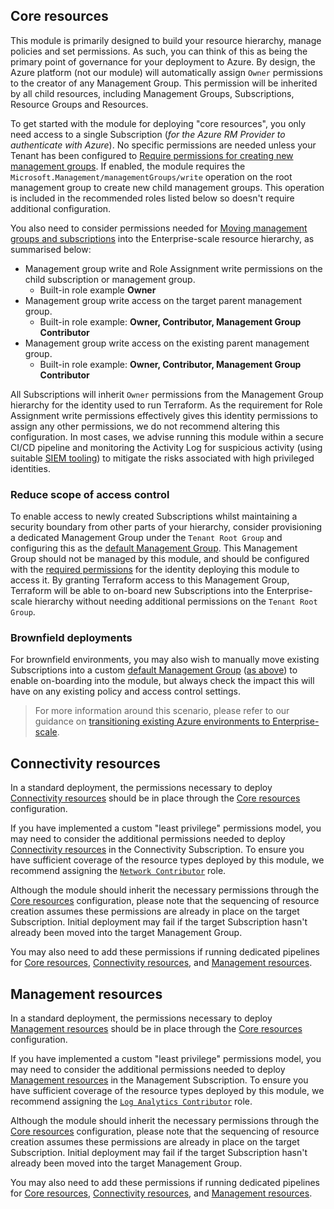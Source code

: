 ## Core resources

This module is primarily designed to build your resource hierarchy, manage policies and set permissions.
As such, you can think of this as being the primary point of governance for your deployment to Azure.
By design, the Azure platform (not our module) will automatically assign `Owner` permissions to the creator of any Management Group.
This permission will be inherited by all child resources, including Management Groups, Subscriptions, Resource Groups and Resources.

To get started with the module for deploying "core resources", you only need access to a single Subscription (*for the Azure RM Provider to authenticate with Azure*).
No specific permissions are needed unless your Tenant has been configured to [Require permissions for creating new management groups][azure_hierarchy_require_authorization].
If enabled, the module requires the `Microsoft.Management/managementGroups/write` operation on the root management group to create new child management groups.
This operation is included in the recommended roles listed below so doesn't require additional configuration.

You also need to consider permissions needed for [Moving management groups and subscriptions][azure_hierarchy_moving] into the Enterprise-scale resource hierarchy, as summarised below:

- Management group write and Role Assignment write permissions on the child subscription or management group.
  - Built-in role example **Owner**
- Management group write access on the target parent management group.
  - Built-in role example: **Owner, Contributor, Management Group Contributor**
- Management group write access on the existing parent management group.
  - Built-in role example: **Owner, Contributor, Management Group Contributor**

All Subscriptions will inherit `Owner` permissions from the Management Group hierarchy for the identity used to run Terraform.
As the requirement for Role Assignment write permissions effectively gives this identity permissions to assign any other permissions, we do not recommend altering this configuration.
In most cases, we advise running this module within a secure CI/CD pipeline and monitoring the Activity Log for suspicious activity (using suitable [SIEM tooling][azure_sentinel]) to mitigate the risks associated with high privileged identities.

### Reduce scope of access control

To enable access to newly created Subscriptions whilst maintaining a security boundary from other parts of your hierarchy, consider provisioning a dedicated Management Group under the `Tenant Root Group` and configuring this as the [default Management Group][azure_hierarchy_set_default].
This Management Group should not be managed by this module, and should be configured with the [required permissions](#core-resources) for the identity deploying this module to access it.
By granting Terraform access to this Management Group, Terraform will be able to on-board new Subscriptions into the Enterprise-scale hierarchy without needing additional permissions on the `Tenant Root Group`.

### Brownfield deployments

For brownfield environments, you may also wish to manually move existing Subscriptions into a custom [default Management Group][azure_hierarchy_set_default] ([as above](#reduce-scope-of-access-control)) to enable on-boarding into the module, but always check the impact this will have on any existing policy and access control settings.

> For more information around this scenario, please refer to our guidance on [transitioning existing Azure environments to Enterprise-scale][azure_transition].

## Connectivity resources

In a standard deployment, the permissions necessary to deploy [Connectivity resources](#connectivity-resources) should be in place through the [Core resources](#core-resources) configuration.

If you have implemented a custom "least privilege" permissions model, you may need to consider the additional permissions needed to deploy [Connectivity resources](#connectivity-resources) in the Connectivity Subscription.
To ensure you have sufficient coverage of the resource types deployed by this module, we recommend assigning the [`Network Contributor`][azure_network_contributor] role.

Although the module should inherit the necessary permissions through the [Core resources](#core-resources) configuration, please note that the sequencing of resource creation assumes these permissions are already in place on the target Subscription.
Initial deployment may fail if the target Subscription hasn't already been moved into the target Management Group.

You may also need to add these permissions if running dedicated pipelines for [Core resources](#core-resources), [Connectivity resources](#connectivity-resources), and [Management resources](#management-resources).

## Management resources

In a standard deployment, the permissions necessary to deploy [Management resources](#management-resources) should be in place through the [Core resources](#core-resources) configuration.

If you have implemented a custom "least privilege" permissions model, you may need to consider the additional permissions needed to deploy [Management resources](#management-resources) in the Management Subscription.
To ensure you have sufficient coverage of the resource types deployed by this module, we recommend assigning the [`Log Analytics Contributor`][azure_log_analytics_contributor] role.

Although the module should inherit the necessary permissions through the [Core resources](#core-resources) configuration, please note that the sequencing of resource creation assumes these permissions are already in place on the target Subscription.
Initial deployment may fail if the target Subscription hasn't already been moved into the target Management Group.

You may also need to add these permissions if running dedicated pipelines for [Core resources](#core-resources), [Connectivity resources](#connectivity-resources), and [Management resources](#management-resources).


 [//]: # (************************)
 [//]: # (INSERT LINK LABELS BELOW)
 [//]: # (************************)

[azure_hierarchy_require_authorization]: https://docs.microsoft.com/azure/governance/management-groups/how-to/protect-resource-hierarchy#setting---require-authorization "Azure Hierarchy - Setting - Require authorization"
[azure_hierarchy_set_default]:           https://docs.microsoft.com/azure/governance/management-groups/how-to/protect-resource-hierarchy#setting---default-management-group "Setting a default Management Group"
[azure_hierarchy_moving]:                https://docs.microsoft.com/azure/governance/management-groups/overview#moving-management-groups-and-subscriptions "Moving management groups and subscriptions"
[azure_transition]:                      https://docs.microsoft.com/azure/cloud-adoption-framework/ready/enterprise-scale/transition "Transition existing Azure environments to enterprise-scale"
[azure_sentinel]:                        https://azure.microsoft.com/en-gb/services/azure-sentinel/ "Azure Sentinel - Intelligent security analytics for your entire enterprise."
[azure_network_contributor]:             https://docs.microsoft.com/azure/role-based-access-control/built-in-roles#network-contributor "Azure built-in roles # Network Contributor"
[azure_log_analytics_contributor]:       https://docs.microsoft.com/azure/role-based-access-control/built-in-roles#log-analytics-contributor "Azure built-in roles # Log Analytics Contributor"